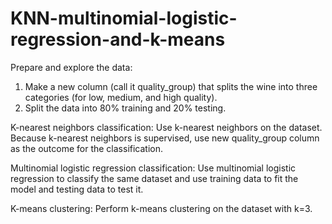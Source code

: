 # KNN-multinomial-logistic-regression-and-k-means

Prepare and explore the data:
1. Make a new column (call it quality_group) that splits the wine into three categories (for low, medium, and high quality). 
2. Split the data into 80% training and 20% testing.

K-nearest neighbors classification:
Use k-nearest neighbors on the dataset. Because k-nearest neighbors is supervised, use new quality_group column as the outcome for the classification. 

Multinomial logistic regression classification:
Use multinomial logistic regression to classify the same dataset and use training data to fit the model and testing data to test it. 

K-means clustering:
Perform k-means clustering on the dataset with k=3.
